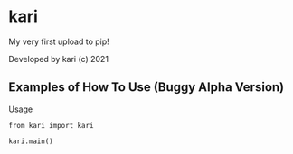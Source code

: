 # kari

My very first upload to pip!

Developed by kari (c) 2021

## Examples of How To Use (Buggy Alpha Version)

Usage

```
from kari import kari

kari.main()

```